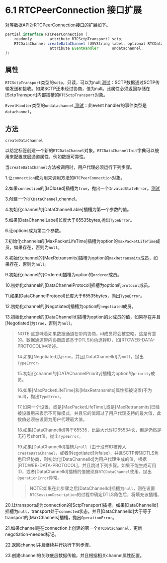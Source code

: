 # 6.1 RTCPeerConnection 接口扩展

对等数据API对RTCPeerConnection接口的扩展如下。

```java
partial interface RTCPeerConnection {
    readonly        attribute RTCSctpTransport? sctp;
    RTCDataChannel createDataChannel (USVString label, optional RTCDataChannelInit dataChannelDict);
                    attribute EventHandler      ondatachannel;
};
```

## 属性

`RTCSctpTransport`类型的`sctp`，只读，可以为null,[测试](https://github.com/web-platform-tests/wpt/blob/master/webrtc/RTCIceTransport.html)：SCTP数据通过SCTP传输发送和接收。如果SCTP还未经过协商，值为null。此属性必须返回存储在[SctpTransport]内部插槽的`RTCSctpTransport`对象。

`EventHandler`类型的`ondatachannel`,[测试](https://github.com/web-platform-tests/wpt/blob/master/webrtc/RTCPeerConnection-ondatachannel.html)：此event handler的事件类型是`datachannel`。



## 方法

`createDataChannel`

以给定标签创建一个新的`RTCDataChannel`对象。`RTCDataChannelInit`字典可以被用来配置底层通道属性，例如数据可靠性。

当`createDataChannel`方法被调用时，用户代理必须运行下列步骤。

1.让`connection`成为用来调用方法的`RTCPeerConnection`对象。

2.如果`connection`的[IsClosed]插槽为`true`，抛出一个`InvalidStateError`。[测试](https://github.com/web-platform-tests/wpt/blob/master/webrtc/RTCPeerConnection-createDataChannel.html)

3.创建一个`RTCDataChannel`,channel。

4.初始化channel的[DataChannelLable]插槽为第一个参数的值。

5.如果[DataChannelLabel]长度大于65535bytes,抛出`TypeError`。

6.让options成为第二个参数。

7.初始化channels的[MaxPacketLifeTime]插槽为option的`maxPacketLifeTime`成员，如果存在，否则为`null`。

8.初始化channel的[MaxRetransmits]插槽为option的`maxRetransmits`成员，如果存在，否则为`null`。

9.初始化channel的[Ordered]插槽为option的`ordered`成员。

10.初始化channel的[DataChannelProtocol]插槽为option的`protocol`成员。

11.如果[DataChannelProtocol]长度大于65535bytes，抛出`TypeError`。

12.初始化channel的[Negotiated]插槽为option的`negotiated`成员。

13.初始化channel的[DataChannelId]插槽为option的`id`成员的值，如果存在并且[Negotiated]为`true`，否则为`null`。

> NOTE:这意味着如果数据通道在带内协商，id成员将会被忽略。这是有意的。数据通道带内协商应该基于DTLS角色选择ID，如[RTCWEB-DATA-PROTOCOL]中所述。
>
> 14.如果[Negotiated]为`true`，并且[DataChannelId]为`null`，抛出`TypeError`。
>
> 15.初始化channel的[DATAChannelPriority]插槽为option的`priority`成员。
>
> 16.如果[MaxPacketLifeTime]和[MaxRetransmits]属性都被设置(不为null)，抛出`TypeError`。
>
> 17.如果一个设置，或是[MaxPacketLifeTime],或是[MaxRetransmits]已经被设置用来表示不可靠模式，并且它的值超过了用户代理支持的最大值，此数值必须被设置为用户代理最大值。
>
> 18.如果[DataChannelId]等于65535，比最大允许ID65534长，但是仍然是无符号short值，抛出`TypeError`。
>
> 19.如果[DataChannelId]插槽为`null`（由于没有ID被传入`createDataChannel`，或者[Negotiated]为false)，并且SCTP传输DTLS角色已经协商，则初始化[DataChannelId]为用户代理生成的值，根据[RTCWEB-DATA-PROTOCOL]，并且跳过下列步骤。如果不能生成可用ID，或者[DataChannelId]插槽的值被现存`RTCDataChannel`使用，抛出`OperationError`异常。
>
> > NOTE:如果在此步骤之后[DataChannelId]插槽为`null`，则在设置`RTCSessionDescription`的过程中确定DTLS角色后，将填充该插槽。

20.让transport成为connection的[SctpTransport]插槽。如果[DataChannelId]插槽为`null`，transport处于`connected`状态，并且[DataChannelId]大于等于transport的[MaxChannels]插槽，抛出`OperationError`。

21.如果channel是在connection上创建的第一个`RTCDataChannel`，更新negotiation-needed标记。

22.返回channel并且继续并行执行下列步骤。

23.创建channel的关联底层数据传输，并且根据相关channel属性配置。


